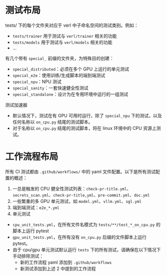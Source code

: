 # 测试布局

tests/ 下的每个文件夹对应于 verl 中子命名空间的测试类别。例如：
- `tests/trainer` 用于测试与 `verl/trainer` 相关的功能
- `tests/models` 用于测试与 `verl/models` 相关的功能
- ...

有几个带有 `special_` 前缀的文件夹，为特殊目的创建：
- `special_distributed`：必须在多个 GPU 上运行的单元测试
- `special_e2e`：使用训练/生成脚本的端到端测试
- `special_npu`：NPU 测试
- `special_sanity`：一套快速健全性测试
- `special_standalone`：设计为在专用环境中运行的一组测试

测试加速器
- 默认情况下，测试在有 GPU 可用时运行，除了 `special_npu` 下的测试，以及任何名称以 `on_cpu.py` 结尾的测试脚本。
- 对于名称以 `on_cpu.py` 结尾的测试脚本，将在 linux 环境中的 CPU 资源上测试。

# 工作流程布局

所有 CI 测试都由 `.github/workflows/` 中的 yaml 文件配置。以下是所有测试配置的概述：
1. 一总是触发的 CPU 健全性测试列表：`check-pr-title.yml`、`secrets_scan.yml`、`check-pr-title,yml`、`pre-commit.yml`、`doc.yml`
2. 一些繁重的多 GPU 单元测试，如 `model.yml`、`vllm.yml`、`sgl.yml`
3. 端到端测试：`e2e_*.yml`
4. 单元测试
  - `cpu_unit_tests.yml`，在所有文件名模式为 `tests/**/test_*_on_cpu.py` 的脚本上运行 pytest
  - `gpu_unit_tests.yml`，在所有没有 `on_cpu.py` 后缀的文件脚本上运行 pytest。
  - 由于 cpu/gpu 单元测试默认运行 `tests` 下的所有测试，请确保在以下情况下手动排除测试：
    - 新的工作流程 yaml 添加到 `.github/workflows`
    - 新测试添加到上述 2 中提到的工作流程